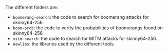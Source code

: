 The different folders are:
- `boomerang-search`: the code to search for boomerang attacks for skinny64-256.
- `boom-prob`: the code to verify the probabilities of boomerangs found on skinny64-256.
- `mitm-search`: the code to search for MITM attacks for skinny64-256.
- `newlibs`: the libraries used by the different tools. 

